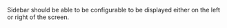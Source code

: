 Sidebar should be able to be configurable to be displayed either on the left or right of the screen.
